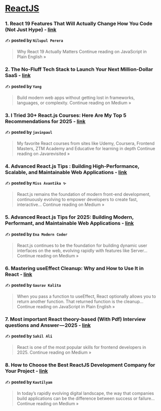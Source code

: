 
<h1><a href=https://medium.com/tag/reactjs/recommended target="_blank" rel="noopener noreferrer">ReactJS</a></h1>
<h3>1. React 19 Features That Will Actually Change How You Code (Not Just Hype) - <a href="https://javascript.plainenglish.io/react-19-features-that-will-actually-change-how-you-code-not-just-hype-9e881b4804f7?source=rss------reactjs-5" target="_blank" rel="noopener noreferrer">link</a></h3>

✍️ **posted by `Nilupul Perera`**

<blockquote>Why React 19 Actually Matters
Continue reading on JavaScript in Plain English »</blockquote>

<h3>2. The No-Fluff Tech Stack to Launch Your Next Million-Dollar SaaS - <a href="https://medium.com/@yang158s/the-no-fluff-tech-stack-to-launch-your-next-million-dollar-saas-64ad6932ec57?source=rss------reactjs-5" target="_blank" rel="noopener noreferrer">link</a></h3>

✍️ **posted by `Yang`**

<blockquote>Build modern web apps without getting lost in frameworks, languages, or complexity.
Continue reading on Medium »</blockquote>

<h3>3. I Tried 30+ React.js Courses: Here Are My Top 5 Recommendations for 2025 - <a href="https://medium.com/javarevisited/i-tried-30-react-js-courses-here-are-my-top-5-recommendations-for-2025-86483459d0e8?source=rss------reactjs-5" target="_blank" rel="noopener noreferrer">link</a></h3>

✍️ **posted by `javinpaul`**

<blockquote>My favorite React courses from sites like Udemy, Coursera, Frontend Masters, ZTM Academy and Educative for learning in depth
Continue reading on Javarevisited »</blockquote>

<h3>4.  Advanced React.js Tips : Building High-Performance, Scalable, and Maintainable Web Applications - <a href="https://medium.com/@missAvantika/advanced-react-js-tips-building-high-performance-scalable-and-maintainable-web-applications-7b520e7b8bbb?source=rss------reactjs-5" target="_blank" rel="noopener noreferrer">link</a></h3>

✍️ **posted by `Miss Avantika ✨`**

<blockquote>React.js remains the foundation of modern front-end development, continuously evolving to empower developers to create fast, interactive…
Continue reading on Medium »</blockquote>

<h3>5.  Advanced React.js Tips for 2025: Building Modern, Performant, and Maintainable Web Applications - <a href="https://medium.com/@TheEnaModernCoder/advanced-react-js-tips-for-2025-building-modern-performant-and-maintainable-web-applications-9a0cf4b3901c?source=rss------reactjs-5" target="_blank" rel="noopener noreferrer">link</a></h3>

✍️ **posted by `Ena Modern Coder`**

<blockquote>React.js continues to be the foundation for building dynamic user interfaces on the web, evolving rapidly with features like Server…
Continue reading on Medium »</blockquote>

<h3>6. Mastering useEffect Cleanup: Why and How to Use It in React - <a href="https://javascript.plainenglish.io/mastering-useeffect-cleanup-why-and-how-to-use-it-in-react-a8f5898e8696?source=rss------reactjs-5" target="_blank" rel="noopener noreferrer">link</a></h3>

✍️ **posted by `Gaurav Kalita`**

<blockquote>When you pass a function to useEffect, React optionally allows you to return another function. That returned function is the cleanup…
Continue reading on JavaScript in Plain English »</blockquote>

<h3>7. Most important React theory-based (With Pdf) Interview questions and Answer — 2025 - <a href="https://sahilali.medium.com/most-important-react-theory-based-with-pdf-interview-questions-and-answer-2025-9da0711abf38?source=rss------reactjs-5" target="_blank" rel="noopener noreferrer">link</a></h3>

✍️ **posted by `Sahil Ali`**

<blockquote>React is one of the most popular skills for frontend developers in 2025.
Continue reading on Medium »</blockquote>

<h3>8. How to Choose the Best ReactJS Development Company for Your Project - <a href="https://medium.com/@jaydheep.vadoriiyaa/how-to-choose-the-best-reactjs-development-company-for-your-project-fd39b371e64f?source=rss------reactjs-5" target="_blank" rel="noopener noreferrer">link</a></h3>

✍️ **posted by `Kautilyam`**

<blockquote>In today’s rapidly evolving digital landscape, the way that companies build applications can be the difference between success or failure…
Continue reading on Medium »</blockquote>

